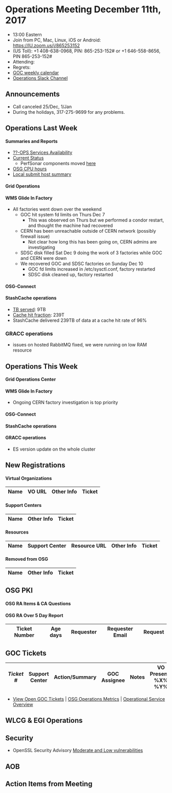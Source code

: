 # Operations Meeting December 11th, 2017
   * 13:00 Eastern 
   * Join from PC, Mac, Linux, iOS or Android: https://IU.zoom.us/j/865253152
   * (US Toll): +1 408-638-0968, PIN: 865-253-152# or +1 646-558-8656, PIN 865-253-152#
   * Attending: 
   * Regrets: 
   * [GOC weekly calendar](http://www.google.com/calendar/embed?src=c1htpcfoe6btrtc7n3uddg8mvs%40group.calendar.google.com&ctz=America/New_York)
   * [Operations Slack Channel](https://opensciencegrid.slack.com/messages/C5GAYBGA0/)

## Announcements
   * Call canceled 25/Dec, 1/Jan
   * During the holidays, 317-275-9699 for any problems. 

## Operations Last Week
#### Summaries and Reports
   * [??-OPS Services Availability](http://monitor.grid.iu.edu/availability/avail_week_overview.html)
   * [Current Status](http://monitor.grid.iu.edu/availability/production.html)
      * PerfSonar components moved [here](http://monitor.grid.iu.edu/availability/perfsonar.html)
   * [OSG CPU hours](http://tinyurl.com/mf96b88)
   * [Local submit host summary](http://osg-flock.grid.iu.edu/overview/)
   

#### Grid Operations 

#### WMS Glide In Factory
   * All factories went down over the weekend
      * GOC hit system fd limits on Thurs Dec 7
         * This was observed on Thurs but we performed a condor restart, and thought the machine had recovered
      * CERN has been unreachable outside of CERN network (possibly firewall issue)
         * Not clear how long this has been going on, CERN admins are investigating
      * SDSC disk filled Sat Dec 9 doing the work of 3 factories while GOC and CERN were down
      * We recovered GOC and SDSC factories on Sunday Dec 10
         * GOC fd limits increased in /etc/sysctl.conf, factory restarted
         * SDSC disk cleaned up, factory restarted

#### OSG-Connect


#### StashCache operations

   * [TB served](http://tinyurl.com/ydaereyo): 9TB
   * [Cache hit fraction](http://tinyurl.com/ydaereyo): 239T
   * StashCache delivered 239TB of data at a cache hit rate of 96%
   
### GRACC operations
   * issues on hosted RabbitMQ fixed, we were running on low RAM resource
   
## Operations This Week
      
#### Grid Operations Center
      
#### WMS Glide In Factory
   * Ongoing CERN factory investigation is top priority

#### OSG-Connect 
   
#### StashCache operations

#### GRACC operations
   * ES version update on the whole cluster 

## New Registrations

#### Virtual Organizations
| Name | VO URL | Other Info | Ticket |
| ---- | ------ | ---------- | ------ |

#### Support Centers
| Name | Other Info | Ticket |
| ---- | ---------- | ------ |

#### Resources
| Name | Support Center | Resource URL | Other Info | Ticket |
| ---- | -------------- | ------------ | ---------- | ------ |

#### Removed from OSG
| Name | Other Info | Ticket |
| ---- | ---------- | ------ |

## OSG PKI

#### OSG RA Items & CA Questions

#### OSG RA Over 5 Day Report
| Ticket Number	|Age days	|Requester	|Requester Email		|Request |
| --------- | ------- | --------- | ----------------- | ------ |

## GOC Tickets

| *Ticket #* | Support Center | Action/Summary | GOC Assignee | Notes | VO Present? %X% %Y%|
| ---------- | -------------- | -------------- | ------------ | ----- | ------------------ |


   * [View Open GOC Tickets](https://ticket.grid.iu.edu/goc/list/open) | [OSG Operations Metrics](https://twiki.grid.iu.edu/bin/view/Operations/TicketReports) | [Operational Service Overview](http://myosg.grid.iu.edu/miscstatus?count_sg_1&count_active=on&count_enabled=on&datasource=status)


## WLCG & EGI Operations

## Security   
   * OpenSSL Security Advisory [Moderate and Low vulnerabilities](https://www.openssl.org/news/secadv/20171207.txt)
   
## AOB
   
## Action Items from Meeting
